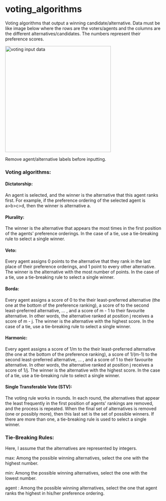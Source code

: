 # voting_algorithms
Voting algorithms that output a winning candidate/alternative. Data must be like image below where the rows are the voters/agents and the columns are the different alternatives/candidates. The numbers represent their preference scores.

<img width="340" alt="voting input data" src="https://user-images.githubusercontent.com/37544097/172617217-97eca51c-8f0b-4da9-8709-0093ad0dbe37.PNG">

Remove agent/alternative labels before inputting.

### Voting algorithms:

#### Dictatorship:
An agent is selected, and the winner is the alternative that this agent ranks first. For example, if the preference ordering of the selected agent is a>b>c>d, then the winner is alternative a.

#### Plurality:
The winner is the alternative that appears the most times in the first position of the agents' preference orderings. In the case of a tie, use a tie-breaking rule to select a single winner.

#### Veto:
Every agent assigns 0 points to the alternative that they rank in the last place of their preference orderings, and 1 point to every other alternative. The winner is the alternative with the most number of points. In the case of a tie, use a tie-breaking rule to select a single winner.

#### Borda:
Every agent assigns a score of 0 to the their least-preferred alternative (the one at the bottom of the preference ranking), a score of  to the second least-preferred alternative, ... , and a score of m - 1 to their favourite alternative. In other words, the alternative ranked at position j receives a score of m - j. The winner is the alternative with the highest score. In the case of a tie, use a tie-breaking rule to select a single winner.

#### Harmonic:
Every agent assigns a score of 1/m to the their least-preferred alternative (the one at the bottom of the preference ranking), a score of 1/(m-1) to the second least-preferred alternative, ... , and a score of 1 to their favourite alternative. In other words, the alternative ranked at position j receives a score of 1/j. The winner is the alternative with the highest score. In the case of a tie, use a tie-breaking rule to select a single winner.

#### Single Transferable Vote (STV):
The voting rule works in rounds. In each round, the alternatives that appear the least frequently in the first position of agents' rankings are removed, and the process is repeated. When the final set of alternatives is removed (one or possibly more), then this last set is the set of possible winners. If there are more than one, a tie-breaking rule is used to select a single winner.

 

### Tie-Breaking Rules:

Here, I assume that the alternatives are represented by integers.


max: Among the possible winning alternatives, select the one with the highest number.

min: Among the possible winning alternatives, select the one with the lowest number.

agent : Among the possible winning alternatives, select the one that agent  ranks the highest in his/her preference ordering. 

